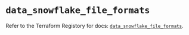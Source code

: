 # `data_snowflake_file_formats`

Refer to the Terraform Registory for docs: [`data_snowflake_file_formats`](https://registry.terraform.io/providers/snowflake-labs/snowflake/0.79.1/docs/data-sources/file_formats).
